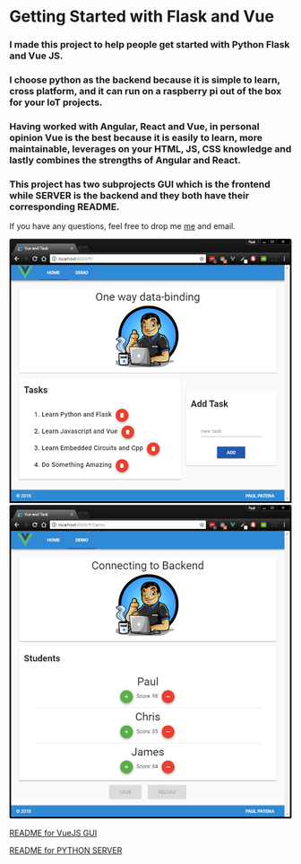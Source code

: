 # Getting Started with Flask and Vue

### I made this project to help people get started with Python Flask and Vue JS.

### I choose python as the backend because it is simple to learn, cross platform, and it can run on a raspberry pi out of the box for your IoT projects.

### Having worked with Angular, React and Vue, in personal opinion Vue is the best because it is easily to learn, more maintainable, leverages on your HTML, JS, CSS knowledge and lastly combines the strengths of Angular and React.

### This project has two subprojects GUI which is the frontend while SERVER is the backend and they both have their corresponding README.

If you have any questions, feel free to drop me <a href="mailto:paulmichaelpatena@gmail.com?Subject=Getting Started with Flask and Vue">me</a> and email.

![Home Page](home.png "Home Page")
![Demo Page](demo.png "Demo Page")

[README for VueJS GUI](gui/README.md)

[README for PYTHON SERVER](server/README.md)
